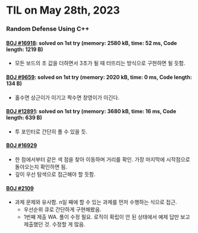 # **TIL on May 28th, 2023**

### Random Defense Using C++
#### [BOJ #16918](/Problem%20Solving/boj/random%20defense/16918-05-28-2023.cpp): solved on 1st try (memory: 2580 kB, time: 52 ms, Code length: 1219 B)
* 모든 보드의 초 값을 더하면서 3초가 될 때 터뜨리는 방식으로 구현하면 될 듯함.


#### [BOJ #9659](/Problem%20Solving/boj/random%20defense/9659-05-28-2023.cpp): solved on 1st try (memory: 2020 kB, time: 0 ms, Code length: 134 B)
* 홀수면 상근이가 이기고 짝수면 창영이가 이긴다.


#### [BOJ #12891](/Problem%20Solving/boj/random%20defense/12891-05-28-2023.cpp): solved on 1st try (memory: 3680 kB, time: 16 ms, Code length: 639 B)
* 투 포인터로 간단히 풀 수 있을 듯.


#### [BOJ #16929](/Problem%20Solving/boj/random%20defense/16929-05-28-2023.cpp)
* 한 점에서부터 같은 색 점을 찾아 이동하며 거리를 확인. 가장 마지막에 시작점으로 돌아오는지 확인하면 됨.
* 깊이 우선 탐색으로 접근해야 할 듯함.

#### [BOJ #2109](/Problem%20Solving/boj/random%20defense/2109-05-28-2023.cpp)
* 과제 문제와 유사함. n일 째에 할 수 있는 과제를 먼저 수행하는 식으로 접근.
  - 우선순위 큐로 간단하게 구현해봤음.
  - 1번째 제출 WA. 풀이 수정 필요. 로직이 확립이 안 된 상태에서 예제 답만 보고 제출했던 것. 수정할 게 많음.
